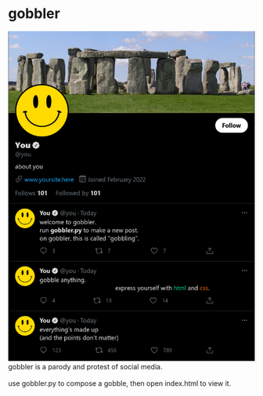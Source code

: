 # gobbler
<img src="gobbler.png">
gobbler is a parody and protest of social media.<br><br>
use gobbler.py to compose a gobble, then open index.html to view it.
